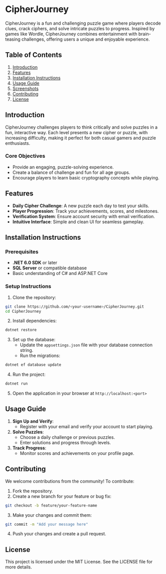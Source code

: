 # CipherJourney

CipherJourney is a fun and challenging puzzle game where players decode clues, crack ciphers, and solve intricate puzzles to progress. Inspired by games like Wordle, CipherJourney combines entertainment with brain-teasing challenges, offering users a unique and enjoyable experience.

## Table of Contents
1. [Introduction](#introduction)
2. [Features](#features)
3. [Installation Instructions](#installation-instructions)
4. [Usage Guide](#usage-guide)
5. [Screenshots](#screenshots)
6. [Contributing](#contributing)
7. [License](#license)

## Introduction

CipherJourney challenges players to think critically and solve puzzles in a fun, interactive way. Each level presents a new cipher or puzzle, with increasing difficulty, making it perfect for both casual gamers and puzzle enthusiasts.

### Core Objectives
* Provide an engaging, puzzle-solving experience.
* Create a balance of challenge and fun for all age groups.
* Encourage players to learn basic cryptography concepts while playing.

## Features
* **Daily Cipher Challenge**: A new puzzle each day to test your skills.
* **Player Progression**: Track your achievements, scores, and milestones.
* **Verification System**: Ensure account security with email verification.
* **Intuitive Interface**: Simple and clean UI for seamless gameplay.

## Installation Instructions

### Prerequisites
* **.NET 6.0 SDK** or later
* **SQL Server** or compatible database
* Basic understanding of C# and ASP.NET Core

### Setup Instructions
1. Clone the repository:
```bash
git clone https://github.com/<your-username>/CipherJourney.git
cd CipherJourney
```

2. Install dependencies:
```bash
dotnet restore
```

3. Set up the database:
   * Update the `appsettings.json` file with your database connection string.
   * Run the migrations:
```bash
dotnet ef database update
```

4. Run the project:
```bash
dotnet run
```

5. Open the application in your browser at `http://localhost:<port>`

## Usage Guide
1. **Sign Up and Verify**:
   * Register with your email and verify your account to start playing.
2. **Solve Puzzles**:
   * Choose a daily challenge or previous puzzles.
   * Enter solutions and progress through levels.
3. **Track Progress**:
   * Monitor scores and achievements on your profile page.

## Contributing
We welcome contributions from the community! To contribute:
1. Fork the repository.
2. Create a new branch for your feature or bug fix:
```bash
git checkout -b feature/your-feature-name
```

3. Make your changes and commit them:
```bash
git commit -m "Add your message here"
```

4. Push your changes and create a pull request.

## License
This project is licensed under the MIT License. See the LICENSE file for more details.
